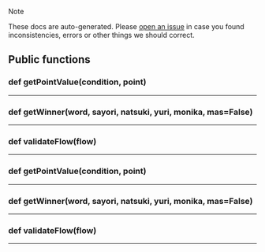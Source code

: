 > [!NOTE]
> These docs are auto-generated. Please [open an issue](https://github.com/Friends-of-Monika/mas-docs/issues/new)
> in case you found inconsistencies, errors or other things we should correct.

## Public functions

### def getPointValue(condition, point)

---

### def getWinner(word, sayori, natsuki, yuri, monika, mas=False)

---

### def validateFlow(flow)

---

### def getPointValue(condition, point)

---

### def getWinner(word, sayori, natsuki, yuri, monika, mas=False)

---

### def validateFlow(flow)

---

